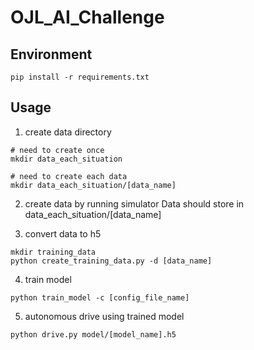 # OJL_AI_Challenge

## Environment
```
pip install -r requirements.txt
```

## Usage

1. create data directory
```
# need to create once
mkdir data_each_situation

# need to create each data
mkdir data_each_situation/[data_name]
```

2. create data by running simulator
Data should store in data_each_situation/[data_name]

3. convert data to h5 
```
mkdir training_data
python create_training_data.py -d [data_name]
```

4. train model
```
python train_model -c [config_file_name]
```

5. autonomous drive using trained model
```
python drive.py model/[model_name].h5
```
